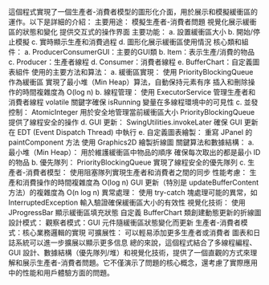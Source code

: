 這個程式實現了一個生產者-消費者模型的圖形化介面，用於展示和模擬緩衝區的運作。以下是詳細的介紹：
主要用途：
模擬生產者-消費者問題
視覺化展示緩衝區的狀態和變化
提供交互式的操作界面
主要功能：
a. 設置緩衝區大小
b. 開始/停止模擬
c. 實時顯示生產和消費過程
d. 圖形化展示緩衝區使用情況
核心類和組件：
a. ProducerConsumerGUI：主要的GUI類
b. Item：表示生產/消費的物品
c. Producer：生產者線程
d. Consumer：消費者線程
e. BufferChart：自定義圖表組件
使用的主要方法和算法：
a. 緩衝區實現：
使用 PriorityBlockingQueue 作為緩衝區
實現了最小堆（Min Heap）算法，自動保持元素有序
插入和刪除操作的時間複雜度為 O(log n)
b. 線程管理：
使用 ExecutorService 管理生產者和消費者線程
volatile 關鍵字確保 isRunning 變量在多線程環境中的可見性
c. 並發控制：
AtomicInteger 用於安全地管理當前緩衝區大小
PriorityBlockingQueue 提供了線程安全的操作
d. GUI 更新：
SwingUtilities.invokeLater 確保 GUI 更新在 EDT (Event Dispatch Thread) 中執行
e. 自定義圖表繪製：
重寫 JPanel 的 paintComponent 方法
使用 Graphics2D 繪製折線圖
關鍵算法和數據結構：
a. 最小堆（Min Heap）：
用於維護緩衝區中物品的順序
確保每次取出的都是最小 ID 的物品
b. 優先隊列：
PriorityBlockingQueue 實現了線程安全的優先隊列
c. 生產者-消費者模型：
使用阻塞隊列實現生產者和消費者之間的同步
性能考慮：
生產和消費操作的時間複雜度為 O(log n)
GUI 更新（特別是 updateBufferContent 方法）的複雜度為 O(n log n)
異常處理：
使用 try-catch 塊處理可能的異常，如 InterruptedException
輸入驗證確保緩衝區大小的有效性
視覺化技術：
使用 JProgressBar 顯示緩衝區填充狀態
自定義 BufferChart 類創建動態更新的折線圖
設計模式：
觀察者模式：GUI 元件隨緩衝區狀態變化而更新
生產者-消費者模式：核心業務邏輯的實現
可擴展性：
可以輕易添加更多生產者或消費者
圖表和日誌系統可以進一步擴展以顯示更多信息
總的來說，這個程式結合了多線程編程、GUI 設計、數據結構（優先隊列/堆）和視覺化技術，提供了一個直觀的方式來理解和展示生產者-消費者問題。它不僅演示了問題的核心概念，還考慮了實際應用中的性能和用戶體驗方面的問題。

